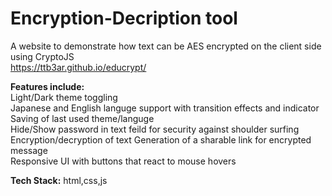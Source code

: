 # Encryption-Decription tool
A website to demonstrate how text can be AES encrypted on the client side using CryptoJS  
https://ttb3ar.github.io/educrypt/  
  
**Features include:**  
Light/Dark theme toggling  
Japanese and English languge support with transition effects and indicator  
Saving of last used theme/languge  
Hide/Show password in text feild for security against shoulder surfing  
Encryption/decryption of text
Generation of a sharable link for encrypted message  
Responsive UI with buttons that react to mouse hovers  


**Tech Stack:**
html,css,js 

